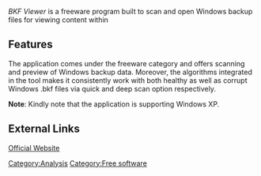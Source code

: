 *BKF Viewer* is a freeware program built to scan and open Windows backup
files for viewing content within

## Features

The application comes under the freeware category and offers scanning
and preview of Windows backup data. Moreover, the algorithms integrated
in the tool makes it consistently work with both healthy as well as
corrupt Windows .bkf files via quick and deep scan option respectively.

**Note**: Kindly note that the application is supporting Windows XP.

## External Links

[Official Website](http://www.systoolsgroup.com/)

[Category:Analysis](Category:Analysis "wikilink") [Category:Free
software](Category:Free_software "wikilink")